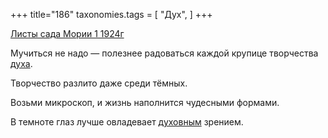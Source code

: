+++
title="186"
taxonomies.tags = [
 "Дух",
]
+++

[Листы сада Мории 1 1924г](/agni/1924)

Мучиться не надо — полезнее радоваться каждой крупице творчества [духа](/tags/Дух).   

Творчество разлито даже среди тёмных.   

Возьми микроскоп, и жизнь наполнится чудесными формами.   

В темноте глаз лучше овладевает [духовным](/tags/Дух) зрением.   

